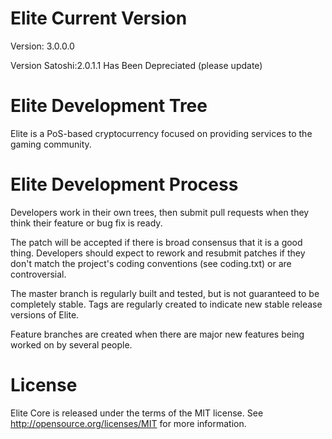 Elite Current Version
===========================
Version: 3.0.0.0

Version Satoshi:2.0.1.1 Has Been Depreciated (please update)


Elite Development Tree
===========================
Elite is a PoS-based cryptocurrency focused on providing services to the gaming community.


Elite Development Process
===========================
Developers work in their own trees, then submit pull requests when
they think their feature or bug fix is ready.

The patch will be accepted if there is broad consensus that it is a
good thing.  Developers should expect to rework and resubmit patches
if they don't match the project's coding conventions (see coding.txt)
or are controversial.

The master branch is regularly built and tested, but is not guaranteed
to be completely stable. Tags are regularly created to indicate new
stable release versions of Elite.

Feature branches are created when there are major new features being
worked on by several people.

License
===========================
Elite Core is released under the terms of the MIT license. See http://opensource.org/licenses/MIT for more information.



